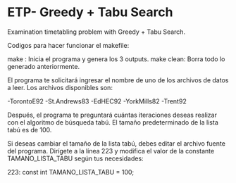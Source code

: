 # ETP- Greedy + Tabu Search
Examination timetabling problem with Greedy + Tabu Search. 


Codigos para hacer funcionar el makefile: 

make : Inicia el programa y genera los 3 outputs.
make clean: Borra todo lo generado anteriormente.


El programa te solicitará ingresar el nombre de uno de los archivos de datos a leer. Los archivos disponibles son:

-TorontoE92
-St.Andrews83
-EdHEC92
-YorkMills82
-Trent92

Después, el programa te preguntará cuántas iteraciones deseas realizar con el algoritmo de búsqueda tabú. El tamaño predeterminado de la lista tabú es de 100.

Si deseas cambiar el tamaño de la lista tabú, debes editar el archivo fuente del programa. Dirígete a la línea 223 y modifica el valor de la constante TAMANO_LISTA_TABU según tus necesidades:

223: const int TAMANO_LISTA_TABU = 100;
